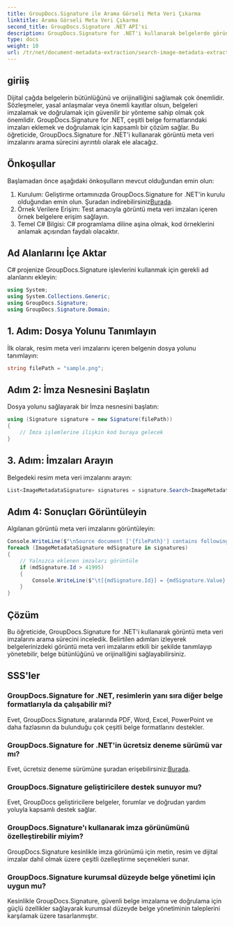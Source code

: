 ```yaml
---
title: GroupDocs.Signature ile Arama Görseli Meta Veri Çıkarma
linktitle: Arama Görseli Meta Veri Çıkarma
second_title: GroupDocs.Signature .NET API'si
description: GroupDocs.Signature for .NET'i kullanarak belgelerde görüntü meta veri imzalarını nasıl arayacağınızı öğrenin. Belge bütünlüğünü ve orijinalliğini zahmetsizce geliştirin.
type: docs
weight: 10
url: /tr/net/document-metadata-extraction/search-image-metadata-extraction/
---
```

## giriiş
Dijital çağda belgelerin bütünlüğünü ve orijinalliğini sağlamak çok önemlidir. Sözleşmeler, yasal anlaşmalar veya önemli kayıtlar olsun, belgeleri imzalamak ve doğrulamak için güvenilir bir yönteme sahip olmak çok önemlidir. GroupDocs.Signature for .NET, çeşitli belge formatlarındaki imzaları eklemek ve doğrulamak için kapsamlı bir çözüm sağlar. Bu öğreticide, GroupDocs.Signature for .NET'i kullanarak görüntü meta veri imzalarını arama sürecini ayrıntılı olarak ele alacağız. 
## Önkoşullar
Başlamadan önce aşağıdaki önkoşulların mevcut olduğundan emin olun:
1.  Kurulum: Geliştirme ortamınızda GroupDocs.Signature for .NET'in kurulu olduğundan emin olun. Şuradan indirebilirsiniz[Burada](https://releases.groupdocs.com/signature/net/).
2. Örnek Verilere Erişim: Test amacıyla görüntü meta veri imzaları içeren örnek belgelere erişim sağlayın.
3. Temel C# Bilgisi: C# programlama diline aşina olmak, kod örneklerini anlamak açısından faydalı olacaktır.

## Ad Alanlarını İçe Aktar
C# projenize GroupDocs.Signature işlevlerini kullanmak için gerekli ad alanlarını ekleyin:
```csharp
using System;
using System.Collections.Generic;
using GroupDocs.Signature;
using GroupDocs.Signature.Domain;
```
## 1. Adım: Dosya Yolunu Tanımlayın
İlk olarak, resim meta veri imzalarını içeren belgenin dosya yolunu tanımlayın:
```csharp
string filePath = "sample.png";
```
## Adım 2: İmza Nesnesini Başlatın
Dosya yolunu sağlayarak bir İmza nesnesini başlatın:
```csharp
using (Signature signature = new Signature(filePath))
{
    // İmza işlemlerine ilişkin kod buraya gelecek
}
```
## 3. Adım: İmzaları Arayın
Belgedeki resim meta veri imzalarını arayın:
```csharp
List<ImageMetadataSignature> signatures = signature.Search<ImageMetadataSignature>(SignatureType.Metadata);
```
## Adım 4: Sonuçları Görüntüleyin
Algılanan görüntü meta veri imzalarını görüntüleyin:
```csharp
Console.WriteLine($"\nSource document ['{filePath}'] contains following signatures.");
foreach (ImageMetadataSignature mdSignature in signatures)
{
    // Yalnızca eklenen imzaları görüntüle
    if (mdSignature.Id > 41995)
    {
        Console.WriteLine($"\t[{mdSignature.Id}] = {mdSignature.Value} ({mdSignature.Type})");
    }
}
```

## Çözüm
Bu öğreticide, GroupDocs.Signature for .NET'i kullanarak görüntü meta veri imzalarını arama sürecini inceledik. Belirtilen adımları izleyerek belgelerinizdeki görüntü meta veri imzalarını etkili bir şekilde tanımlayıp yönetebilir, belge bütünlüğünü ve orijinalliğini sağlayabilirsiniz.
## SSS'ler
### GroupDocs.Signature for .NET, resimlerin yanı sıra diğer belge formatlarıyla da çalışabilir mi?
Evet, GroupDocs.Signature, aralarında PDF, Word, Excel, PowerPoint ve daha fazlasının da bulunduğu çok çeşitli belge formatlarını destekler.
### GroupDocs.Signature for .NET'in ücretsiz deneme sürümü var mı?
Evet, ücretsiz deneme sürümüne şuradan erişebilirsiniz:[Burada](https://releases.groupdocs.com/).
### GroupDocs.Signature geliştiricilere destek sunuyor mu?
Evet, GroupDocs geliştiricilere belgeler, forumlar ve doğrudan yardım yoluyla kapsamlı destek sağlar.
### GroupDocs.Signature'ı kullanarak imza görünümünü özelleştirebilir miyim?
GroupDocs.Signature kesinlikle imza görünümü için metin, resim ve dijital imzalar dahil olmak üzere çeşitli özelleştirme seçenekleri sunar.
### GroupDocs.Signature kurumsal düzeyde belge yönetimi için uygun mu?
Kesinlikle GroupDocs.Signature, güvenli belge imzalama ve doğrulama için güçlü özellikler sağlayarak kurumsal düzeyde belge yönetiminin taleplerini karşılamak üzere tasarlanmıştır.